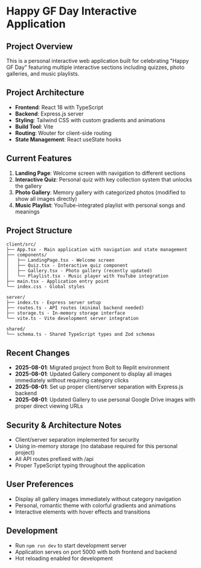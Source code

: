 # Happy GF Day Interactive Application

## Project Overview
This is a personal interactive web application built for celebrating "Happy GF Day" featuring multiple interactive sections including quizzes, photo galleries, and music playlists.

## Project Architecture
- **Frontend**: React 18 with TypeScript
- **Backend**: Express.js server
- **Styling**: Tailwind CSS with custom gradients and animations
- **Build Tool**: Vite
- **Routing**: Wouter for client-side routing
- **State Management**: React useState hooks

## Current Features
1. **Landing Page**: Welcome screen with navigation to different sections
2. **Interactive Quiz**: Personal quiz with key collection system that unlocks the gallery
3. **Photo Gallery**: Memory gallery with categorized photos (modified to show all images directly)
4. **Music Playlist**: YouTube-integrated playlist with personal songs and meanings

## Project Structure
```
client/src/
├── App.tsx - Main application with navigation and state management
├── components/
│   ├── LandingPage.tsx - Welcome screen
│   ├── Quiz.tsx - Interactive quiz component
│   ├── Gallery.tsx - Photo gallery (recently updated)
│   └── Playlist.tsx - Music player with YouTube integration
├── main.tsx - Application entry point
└── index.css - Global styles

server/
├── index.ts - Express server setup
├── routes.ts - API routes (minimal backend needed)
├── storage.ts - In-memory storage interface
└── vite.ts - Vite development server integration

shared/
└── schema.ts - Shared TypeScript types and Zod schemas
```

## Recent Changes
- **2025-08-01**: Migrated project from Bolt to Replit environment
- **2025-08-01**: Updated Gallery component to display all images immediately without requiring category clicks
- **2025-08-01**: Set up proper client/server separation with Express.js backend
- **2025-08-01**: Updated Gallery to use personal Google Drive images with proper direct viewing URLs

## Security & Architecture Notes
- Client/server separation implemented for security
- Using in-memory storage (no database required for this personal project)
- All API routes prefixed with /api
- Proper TypeScript typing throughout the application

## User Preferences
- Display all gallery images immediately without category navigation
- Personal, romantic theme with colorful gradients and animations
- Interactive elements with hover effects and transitions

## Development
- Run `npm run dev` to start development server
- Application serves on port 5000 with both frontend and backend
- Hot reloading enabled for development